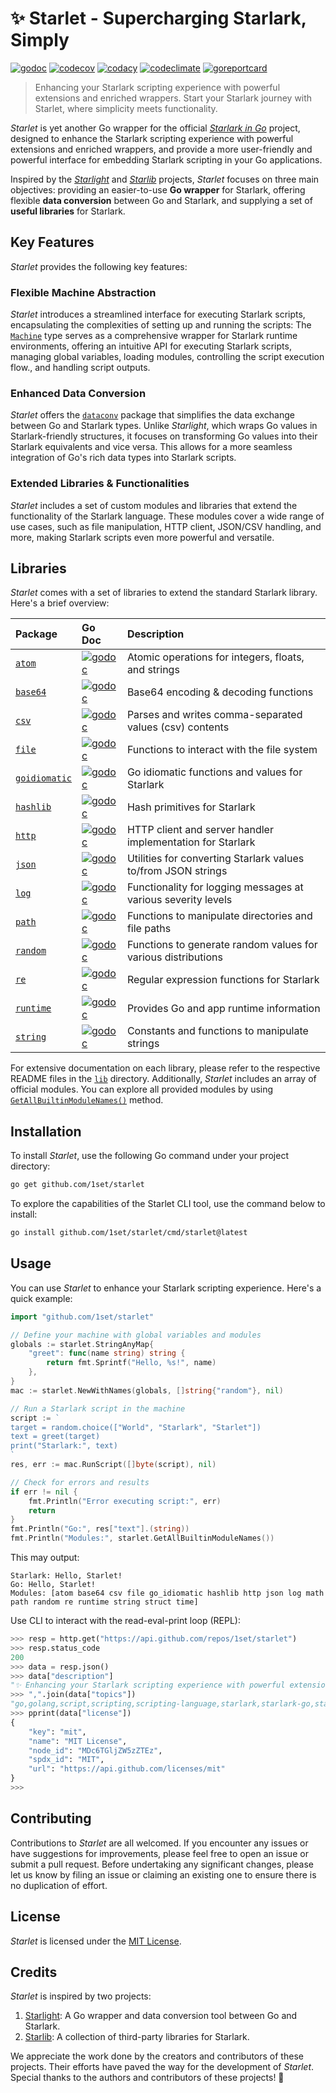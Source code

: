 # :sparkles: Starlet - Supercharging Starlark, Simply

[![godoc](https://pkg.go.dev/badge/github.com/1set/starlet.svg)](https://pkg.go.dev/github.com/1set/starlet)
[![codecov](https://codecov.io/github/1set/starlet/branch/master/graph/badge.svg?token=M1tauam4Hw)](https://codecov.io/github/1set/starlet)
[![codacy](https://app.codacy.com/project/badge/Grade/4e9c3f67a9574e6caa1b0d4706535815)](https://app.codacy.com/gh/1set/starlet/dashboard?utm_source=gh&utm_medium=referral&utm_content=&utm_campaign=Badge_grade)
[![codeclimate](https://api.codeclimate.com/v1/badges/290ec0cc3261d16c423f/maintainability)](https://codeclimate.com/github/1set/starlet/maintainability)
[![goreportcard](https://goreportcard.com/badge/github.com/1set/starlet)](https://goreportcard.com/report/github.com/1set/starlet)

> Enhancing your Starlark scripting experience with powerful extensions and enriched wrappers. Start your Starlark journey with Starlet, where simplicity meets functionality.

*Starlet* is yet another Go wrapper for the official [*Starlark in Go*](https://github.com/google/starlark-go) project, designed to enhance the Starlark scripting experience with powerful extensions and enriched wrappers, and provide a more user-friendly and powerful interface for embedding Starlark scripting in your Go applications.

Inspired by the [*Starlight*](https://github.com/starlight-go/starlight) and [*Starlib*](https://github.com/qri-io/starlib) projects, *Starlet* focuses on three main objectives: providing an easier-to-use **Go wrapper** for Starlark, offering flexible **data conversion** between Go and Starlark, and supplying a set of **useful libraries** for Starlark.

## Key Features

*Starlet* provides the following key features:

### Flexible Machine Abstraction

*Starlet* introduces a streamlined interface for executing Starlark scripts, encapsulating the complexities of setting up and running the scripts: The [`Machine`](https://pkg.go.dev/github.com/1set/starlet#Machine) type serves as a comprehensive wrapper for Starlark runtime environments, offering an intuitive API for executing Starlark scripts, managing global variables, loading modules, controlling the script execution flow., and handling script outputs.

### Enhanced Data Conversion

*Starlet* offers the [`dataconv`](https://pkg.go.dev/github.com/1set/starlet/dataconv) package that simplifies the data exchange between Go and Starlark types. Unlike *Starlight*, which wraps Go values in Starlark-friendly structures, it focuses on transforming Go values into their Starlark equivalents and vice versa. This allows for a more seamless integration of Go's rich data types into Starlark scripts.

### Extended Libraries & Functionalities

*Starlet* includes a set of custom modules and libraries that extend the functionality of the Starlark language. These modules cover a wide range of use cases, such as file manipulation, HTTP client, JSON/CSV handling, and more, making Starlark scripts even more powerful and versatile.

## Libraries

*Starlet* comes with a set of libraries to extend the standard Starlark library. Here's a brief overview:

| Package                           | Go Doc                                                                                                                                       | Description                                                   |
|:----------------------------------|:---------------------------------------------------------------------------------------------------------------------------------------------|:--------------------------------------------------------------|
| [`atom`](/lib/atom)               | [![godoc](https://pkg.go.dev/badge/github.com/1set/starlet/lib/atom.svg)](https://pkg.go.dev/github.com/1set/starlet/lib/atom)               | Atomic operations for integers, floats, and strings           |
| [`base64`](/lib/base64)           | [![godoc](https://pkg.go.dev/badge/github.com/1set/starlet/lib/base64.svg)](https://pkg.go.dev/github.com/1set/starlet/lib/base64)           | Base64 encoding & decoding functions                          |
| [`csv`](/lib/csv)                 | [![godoc](https://pkg.go.dev/badge/github.com/1set/starlet/lib/csv.svg)](https://pkg.go.dev/github.com/1set/starlet/lib/csv)                 | Parses and writes comma-separated values (csv) contents       |
| [`file`](/lib/file)               | [![godoc](https://pkg.go.dev/badge/github.com/1set/starlet/lib/file.svg)](https://pkg.go.dev/github.com/1set/starlet/lib/file)               | Functions to interact with the file system                    |
| [`goidiomatic`](/lib/goidiomatic) | [![godoc](https://pkg.go.dev/badge/github.com/1set/starlet/lib/goidiomatic.svg)](https://pkg.go.dev/github.com/1set/starlet/lib/goidiomatic) | Go idiomatic functions and values for Starlark                |
| [`hashlib`](/lib/hashlib)         | [![godoc](https://pkg.go.dev/badge/github.com/1set/starlet/lib/hashlib.svg)](https://pkg.go.dev/github.com/1set/starlet/lib/hashlib)         | Hash primitives for Starlark                                  |
| [`http`](/lib/http)               | [![godoc](https://pkg.go.dev/badge/github.com/1set/starlet/lib/http.svg)](https://pkg.go.dev/github.com/1set/starlet/lib/http)               | HTTP client and server handler implementation for Starlark    |
| [`json`](/lib/json)               | [![godoc](https://pkg.go.dev/badge/github.com/1set/starlet/lib/json.svg)](https://pkg.go.dev/github.com/1set/starlet/lib/json)               | Utilities for converting Starlark values to/from JSON strings |
| [`log`](/lib/log)                 | [![godoc](https://pkg.go.dev/badge/github.com/1set/starlet/lib/log.svg)](https://pkg.go.dev/github.com/1set/starlet/lib/log)                 | Functionality for logging messages at various severity levels |
| [`path`](/lib/path)               | [![godoc](https://pkg.go.dev/badge/github.com/1set/starlet/lib/path.svg)](https://pkg.go.dev/github.com/1set/starlet/lib/path)               | Functions to manipulate directories and file paths            |
| [`random`](/lib/random)           | [![godoc](https://pkg.go.dev/badge/github.com/1set/starlet/lib/random.svg)](https://pkg.go.dev/github.com/1set/starlet/lib/random)           | Functions to generate random values for various distributions |
| [`re`](/lib/re)                   | [![godoc](https://pkg.go.dev/badge/github.com/1set/starlet/lib/re.svg)](https://pkg.go.dev/github.com/1set/starlet/lib/re)                   | Regular expression functions for Starlark                     |
| [`runtime`](/lib/runtime)         | [![godoc](https://pkg.go.dev/badge/github.com/1set/starlet/lib/runtime.svg)](https://pkg.go.dev/github.com/1set/starlet/lib/runtime)         | Provides Go and app runtime information                       |
| [`string`](/lib/string)           | [![godoc](https://pkg.go.dev/badge/github.com/1set/starlet/lib/string.svg)](https://pkg.go.dev/github.com/1set/starlet/lib/string)           | Constants and functions to manipulate strings                 |

For extensive documentation on each library, please refer to the respective README files in the [`lib`](/lib) directory. Additionally, *Starlet* includes an array of official modules. You can explore all provided modules by using [`GetAllBuiltinModuleNames()`](https://pkg.go.dev/github.com/1set/starlet#GetAllBuiltinModuleNames) method.

## Installation

To install *Starlet*, use the following Go command under your project directory:

```bash
go get github.com/1set/starlet
```

To explore the capabilities of the Starlet CLI tool, use the command below to install:

```bash
go install github.com/1set/starlet/cmd/starlet@latest
```

## Usage

You can use *Starlet* to enhance your Starlark scripting experience. Here's a quick example:

```go
import "github.com/1set/starlet"

// Define your machine with global variables and modules
globals := starlet.StringAnyMap{
    "greet": func(name string) string {
        return fmt.Sprintf("Hello, %s!", name)
    },
}
mac := starlet.NewWithNames(globals, []string{"random"}, nil)

// Run a Starlark script in the machine
script := `
target = random.choice(["World", "Starlark", "Starlet"])
text = greet(target)
print("Starlark:", text)
`
res, err := mac.RunScript([]byte(script), nil)

// Check for errors and results
if err != nil {
    fmt.Println("Error executing script:", err)
    return
}
fmt.Println("Go:", res["text"].(string))
fmt.Println("Modules:", starlet.GetAllBuiltinModuleNames())
```

This may output:

```
Starlark: Hello, Starlet!
Go: Hello, Starlet!
Modules: [atom base64 csv file go_idiomatic hashlib http json log math path random re runtime string struct time]
```

Use CLI to interact with the read-eval-print loop (REPL):

```python
>>> resp = http.get("https://api.github.com/repos/1set/starlet")
>>> resp.status_code
200
>>> data = resp.json()
>>> data["description"]
"✨ Enhancing your Starlark scripting experience with powerful extensions and enriched wrappers. Start your Starlark journey with Starlet, where simplicity meets functionality."
>>> ",".join(data["topics"])
"go,golang,script,scripting,scripting-language,starlark,starlark-go,starlark-lang,starlark-language,starlarky"
>>> pprint(data["license"])
{
    "key": "mit",
    "name": "MIT License",
    "node_id": "MDc6TGljZW5zZTEz",
    "spdx_id": "MIT",
    "url": "https://api.github.com/licenses/mit"
}
>>>
```

## Contributing

Contributions to *Starlet* are all welcomed. If you encounter any issues or have suggestions for improvements, please feel free to open an issue or submit a pull request. Before undertaking any significant changes, please let us know by filing an issue or claiming an existing one to ensure there is no duplication of effort.

## License

*Starlet* is licensed under the [MIT License](LICENSE).

## Credits

*Starlet* is inspired by two projects:

1. [Starlight](https://github.com/starlight-go/starlight): A Go wrapper and data conversion tool between Go and Starlark.
2. [Starlib](https://github.com/qri-io/starlib): A collection of third-party libraries for Starlark.

We appreciate the work done by the creators and contributors of these projects. Their efforts have paved the way for the development of *Starlet*. Special thanks to the authors and contributors of these projects! 🎉
